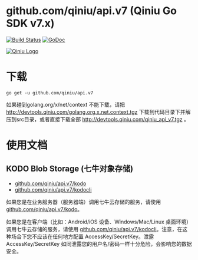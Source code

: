 github.com/qiniu/api.v7 (Qiniu Go SDK v7.x)
===============

[![Build Status](https://travis-ci.org/qiniu/api.v7.svg?branch=develop)](https://travis-ci.org/qiniu/api.v7) [![GoDoc](https://godoc.org/github.com/qiniu/api.v7?status.svg)](https://godoc.org/github.com/qiniu/api.v7)

[![Qiniu Logo](http://open.qiniudn.com/logo.png)](http://qiniu.com/)

# 下载

```
go get -u github.com/qiniu/api.v7
```
如果碰到golang.org/x/net/context 不能下载，请把 http://devtools.qiniu.com/golang.org.x.net.context.tgz 下载到代码目录下并解压到src目录，或者直接下载全部 http://devtools.qiniu.com/qiniu_api_v7.tgz 。

# 使用文档

## KODO Blob Storage (七牛对象存储)

* [github.com/qiniu/api.v7/kodo](http://godoc.org/github.com/qiniu/api.v7/kodo)
* [github.com/qiniu/api.v7/kodocli](http://godoc.org/github.com/qiniu/api.v7/kodocli)

如果您是在业务服务器（服务器端）调用七牛云存储的服务，请使用 [github.com/qiniu/api.v7/kodo](http://godoc.org/github.com/qiniu/api.v7/kodo)。

如果您是在客户端（比如：Android/iOS 设备、Windows/Mac/Linux 桌面环境）调用七牛云存储的服务，请使用 [github.com/qiniu/api.v7/kodocli](http://godoc.org/github.com/qiniu/api.v7/kodocli)。注意，在这种场合下您不应该在任何地方配置 AccessKey/SecretKey。泄露 AccessKey/SecretKey 如同泄露您的用户名/密码一样十分危险，会影响您的数据安全。

